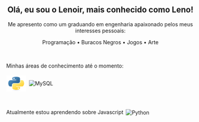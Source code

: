 <h2 align="center">
  Olá, eu sou o Lenoir, mais conhecido como Leno!
</h2>

<div align="center">
  Me apresento como um graduando em engenharia apaixonado pelos meus interesses pessoais:
  
  Programação • Buracos Negros • Jogos • Arte 
</div>

##

<div align="left"><br> 
  Minhas áreas de conhecimento até o momento:
</div>

<div style="display: inline_block"><br>
  <img align="center" alt="Python" height="43" width="53" src="https://raw.githubusercontent.com/devicons/devicon/master/icons/python/python-original.svg">&nbsp;
  <img align="center" alt="MySQL" height="43" width="53" src="https://cdn.jsdelivr.net/gh/devicons/devicon/icons/mysql/mysql-original.svg">
</div>

##

<div align="left"><br> 
  Atualmente estou aprendendo sobre Javascript&ensp;<img alt="Python" align="center" height="17" width="17" src="https://cdn.jsdelivr.net/gh/devicons/devicon/icons/javascript/javascript-plain.svg">    
</div>
